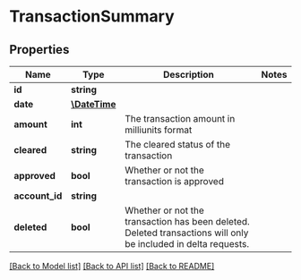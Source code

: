 # TransactionSummary

## Properties
Name | Type | Description | Notes
------------ | ------------- | ------------- | -------------
**id** | **string** |  | 
**date** | [**\DateTime**](\DateTime.md) |  | 
**amount** | **int** | The transaction amount in milliunits format | 
**cleared** | **string** | The cleared status of the transaction | 
**approved** | **bool** | Whether or not the transaction is approved | 
**account_id** | **string** |  | 
**deleted** | **bool** | Whether or not the transaction has been deleted.  Deleted transactions will only be included in delta requests. | 

[[Back to Model list]](../README.md#documentation-for-models) [[Back to API list]](../README.md#documentation-for-api-endpoints) [[Back to README]](../README.md)


